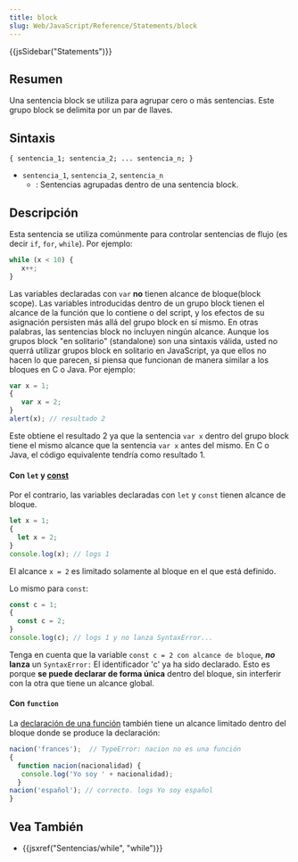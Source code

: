 ```yaml
---
title: block
slug: Web/JavaScript/Reference/Statements/block
---
```


{{jsSidebar("Statements")}}

## Resumen

Una sentencia block se utiliza para agrupar cero o más sentencias. Este grupo block se delimita por un par de llaves.

## Sintaxis

```
{ sentencia_1; sentencia_2; ... sentencia_n; }
```

- `sentencia_1`, `sentencia_2`, `sentencia_n`
  - : Sentencias agrupadas dentro de una sentencia block.

## Descripción

Esta sentencia se utiliza comúnmente para controlar sentencias de flujo (es decir `if`, `for`, `while`). Por ejemplo:

```js
while (x < 10) {
   x++;
}
```

Las variables declaradas con `var` **no** tienen alcance de bloque(block scope). Las variables introducidas dentro de un grupo block tienen el alcance de la función que lo contiene o del script, y los efectos de su asignación persisten más allá del grupo block en sí mismo. En otras palabras, las sentencias block no incluyen ningún alcance. Aunque los grupos block "en solitario" (standalone) son una sintaxis válida, usted no querrá utilizar grupos block en solitario en JavaScript, ya que ellos no hacen lo que parecen, si piensa que funcionan de manera similar a los bloques en C o Java. Por ejemplo:

```js
var x = 1;
{
   var x = 2;
}
alert(x); // resultado 2
```

Este obtiene el resultado 2 ya que la sentencia `var x` dentro del grupo block tiene el mismo alcance que la sentencia `var x` antes del mismo. En C o Java, el código equivalente tendría como resultado 1.

#### Con `let` y [const](/es/docs/Web/JavaScript/Referencia/Sentencias/const)

Por el contrario, las variables declaradas con `let` y `const` tienen alcance de bloque.

```js
let x = 1;
{
  let x = 2;
}
console.log(x); // logs 1
```

El alcance `x = 2` es limitado solamente al bloque en el que está definido.

Lo mismo para `const`:

```js
const c = 1;
{
  const c = 2;
}
console.log(c); // logs 1 y no lanza SyntaxError...
```

Tenga en cuenta que la variable `const c = 2 con alcance de bloque`, **_no_ lanza** un `SyntaxError:` El identificador 'c' ya ha sido declarado. Esto es porque **se puede declarar de forma única** dentro del bloque, sin interferir con la otra que tiene un alcance global.

#### Con `function`

La [declaración de una función](/es/docs/Web/JavaScript/Reference/Statements/function) también tiene un alcance limitado dentro del bloque donde se produce la declaración:

```js
nacion('frances');  // TypeError: nacion no es una función
{
  function nacion(nacionalidad) {
   console.log('Yo soy ' + nacionalidad);
  }
nacion('español'); // correcto. logs Yo soy español
}
```

## Vea También

- {{jsxref("Sentencias/while", "while")}}

